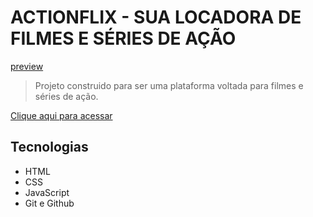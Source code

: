 # ACTIONFLIX - SUA LOCADORA DE FILMES E SÉRIES DE AÇÃO

 [preview](./.github/preview.png)

> Projeto construido para ser uma plataforma voltada para filmes e séries de ação.

 [Clique aqui para acessar](https://rodrigomonteirofs.github.io/projeto-netflix-page)

##  Tecnologias

* HTML
* CSS
* JavaScript
* Git e Github



